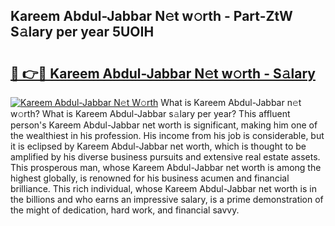 ## Kareem Abdul-Jabbar N𝚎t w𝚘rth - Part-ZtW S𝚊lary per year 5UOIH

# <h2><a href="http://gc23zp.nevu.top/?p=Kareem+Abdul-Jabbar">🔗 👉🔴 Kareem Abdul-Jabbar N𝚎t w𝚘rth - S𝚊lary</a></h2>

[![Kareem Abdul-Jabbar N𝚎t W𝚘rth](https://i.imgur.com/Oavwk0R.jpeg)](http://gc23zp.nevu.top/?p=Kareem+Abdul-Jabbar)
What is Kareem Abdul-Jabbar n𝚎t w𝚘rth? What is Kareem Abdul-Jabbar s𝚊lary per year?
This affluent person's Kareem Abdul-Jabbar net worth is significant, making him one of the wealthiest in his profession. His income from his job is considerable, but it is eclipsed by Kareem Abdul-Jabbar net worth, which is thought to be amplified by his diverse business pursuits and extensive real estate assets. This prosperous man, whose Kareem Abdul-Jabbar net worth is among the highest globally, is renowned for his business acumen and financial brilliance. This rich individual, whose Kareem Abdul-Jabbar net worth is in the billions and who earns an impressive salary, is a prime demonstration of the might of dedication, hard work, and financial savvy.
